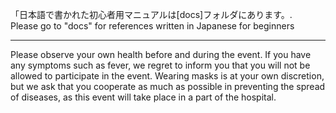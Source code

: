 「日本語で書かれた初心者用マニュアルは[docs]フォルダにあります。.<BR>Please go to "docs" for references written in Japanese for beginners<BR><HR>Please observe your own health before and during the event. If you have any symptoms such as fever, we regret to inform you that you will not be allowed to participate in the event. Wearing masks is at your own discretion, but we ask that you cooperate as much as possible in preventing the spread of diseases, as this event will take place in a part of the hospital.
